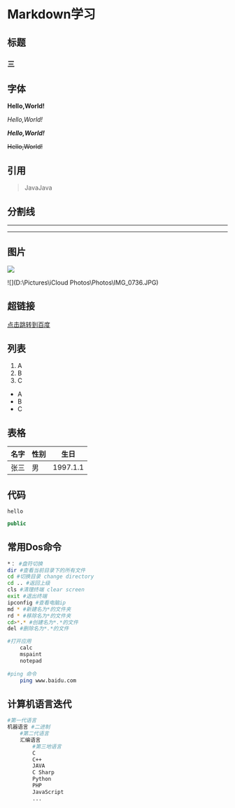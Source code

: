 # Markdown学习

## 标题

### 三



## 字体

**Hello,World!**

*Hello,World!*

***Hello,World!***

~~Hello,World!~~

## 引用

> JavaJava



## 分割线

---

***



## 图片

![](https://th.bing.com/th/id/OIP.F7Gvy_aFbQJtioB1n7KqsQHaEL?w=298&h=180&c=7&r=0&o=5&dpr=1.3&pid=1.7)

![](D:\Pictures\iCloud Photos\Photos\IMG_0736.JPG)



## 超链接

[点击跳转到百度](http://baidu.com)



## 列表

1. A
2. B
3. C



- A
- B
- C



## 表格



| 名字 | 性别 | 生日     |
| ---- | ---- | -------- |
| 张三 | 男   | 1997.1.1 |



## 代码

`hello`

```java
public
```



## 常用Dos命令

```bash
*： #盘符切换
dir #查看当前目录下的所有文件
cd #切换目录 change directory
cd .. #返回上级
cls #清理终端 clear screen
exit #退出终端
ipconfig #查看电脑ip
md * #新建名为*的文件夹
rd * #移除名为*的文件夹
cd>*.* #创建名为*.*的文件
del #删除名为*.*的文件

#打开应用
    calc
    mspaint
    notepad
    
#ping 命令
    ping www.baidu.com
```



## 计算机语言迭代

```bash
#第一代语言
机器语言 #二进制
    #第二代语言
    汇编语言
        #第三地语言
        C
        C++
        JAVA
        C Sharp
        Python
        PHP
        JavaScript
        ...
        
```

